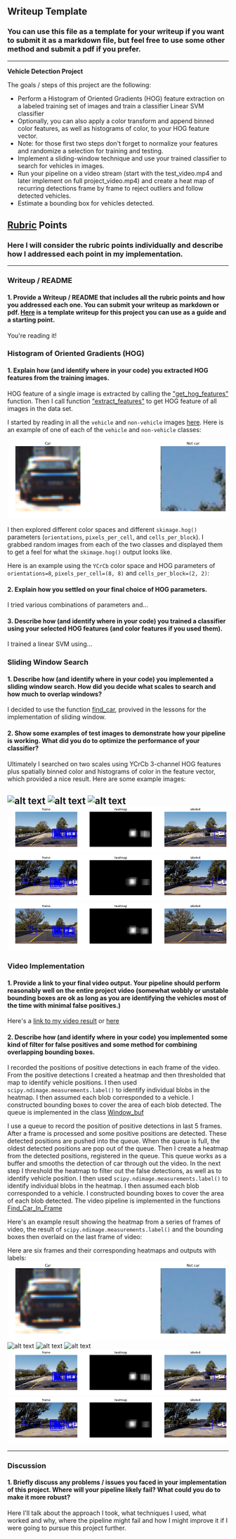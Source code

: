 ## Writeup Template
### You can use this file as a template for your writeup if you want to submit it as a markdown file, but feel free to use some other method and submit a pdf if you prefer.

---

**Vehicle Detection Project**

The goals / steps of this project are the following:

* Perform a Histogram of Oriented Gradients (HOG) feature extraction on a labeled training set of images and train a classifier Linear SVM classifier
* Optionally, you can also apply a color transform and append binned color features, as well as histograms of color, to your HOG feature vector. 
* Note: for those first two steps don't forget to normalize your features and randomize a selection for training and testing.
* Implement a sliding-window technique and use your trained classifier to search for vehicles in images.
* Run your pipeline on a video stream (start with the test_video.mp4 and later implement on full project_video.mp4) and create a heat map of recurring detections frame by frame to reject outliers and follow detected vehicles.
* Estimate a bounding box for vehicles detected.

[//]: # (Image References)
[image1]: ./output_images/CarAndNotCar.jpg
[image2]: ./output_images/frame1.jpg
[image3]: ./output_images/frame2.jpg
[image4]: ./output_images/frame3.jpg
[image5]: ./output_images/frame4.png
[image6]: ./output_images/frame5.png
[image7]: ./output_images/frame6.png
[video1]: ./project_video.mp4

## [Rubric](https://review.udacity.com/#!/rubrics/513/view) Points
### Here I will consider the rubric points individually and describe how I addressed each point in my implementation.  

---
### Writeup / README

#### 1. Provide a Writeup / README that includes all the rubric points and how you addressed each one.  You can submit your writeup as markdown or pdf.  [Here](https://github.com/udacity/CarND-Vehicle-Detection/blob/master/writeup_template.md) is a template writeup for this project you can use as a guide and a starting point.  

You're reading it!

### Histogram of Oriented Gradients (HOG)

#### 1. Explain how (and identify where in your code) you extracted HOG features from the training images.

HOG feature of a single image is extracted by calling the ["get_hog_features"](https://github.com/truongconghiep/CarND-Vehicle-Detection/blob/67ec1117045f814ef2d42f0b2b4f6f1f01e808d7/lesson_functions.py#L20) function. Then I call function ["extract_features"](https://github.com/truongconghiep/CarND-Vehicle-Detection/blob/67ec1117045f814ef2d42f0b2b4f6f1f01e808d7/lesson_functions.py#L114) to get HOG feature of all images in the data set.

I started by reading in all the `vehicle` and `non-vehicle` images [here](https://github.com/truongconghiep/CarND-Vehicle-Detection/blob/67ec1117045f814ef2d42f0b2b4f6f1f01e808d7/Training_Model.py#L63).  Here is an example of one of each of the `vehicle` and `non-vehicle` classes:

![alt text][image1]

I then explored different color spaces and different `skimage.hog()` parameters (`orientations`, `pixels_per_cell`, and `cells_per_block`).  I grabbed random images from each of the two classes and displayed them to get a feel for what the `skimage.hog()` output looks like.

Here is an example using the `YCrCb` color space and HOG parameters of `orientations=8`, `pixels_per_cell=(8, 8)` and `cells_per_block=(2, 2)`:




#### 2. Explain how you settled on your final choice of HOG parameters.

I tried various combinations of parameters and...

#### 3. Describe how (and identify where in your code) you trained a classifier using your selected HOG features (and color features if you used them).

I trained a linear SVM using...

### Sliding Window Search

#### 1. Describe how (and identify where in your code) you implemented a sliding window search.  How did you decide what scales to search and how much to overlap windows?

I decided to use the function [find_car](https://github.com/truongconghiep/CarND-Vehicle-Detection/blob/9f4264e3ea43335af99936a2cc4c163e36da1bc8/lesson_functions.py#L165), provived in the lessons for the implementation of sliding window. 



#### 2. Show some examples of test images to demonstrate how your pipeline is working.  What did you do to optimize the performance of your classifier?

Ultimately I searched on two scales using YCrCb 3-channel HOG features plus spatially binned color and histograms of color in the feature vector, which provided a nice result.  Here are some example images:

![alt text][image2]
![alt text][image3]
![alt text][image4]
![alt text][image5]
![alt text][image6]
![alt text][image7]
---

### Video Implementation

#### 1. Provide a link to your final video output.  Your pipeline should perform reasonably well on the entire project video (somewhat wobbly or unstable bounding boxes are ok as long as you are identifying the vehicles most of the time with minimal false positives.)
Here's a [link to my video result](https://www.youtube.com/watch?v=l11FoZUxuu8&feature=youtu.be) or [here](https://github.com/truongconghiep/CarND-Vehicle-Detection/blob/master/output_test_video.mp4)


#### 2. Describe how (and identify where in your code) you implemented some kind of filter for false positives and some method for combining overlapping bounding boxes.

I recorded the positions of positive detections in each frame of the video.  From the positive detections I created a heatmap and then thresholded that map to identify vehicle positions.  I then used `scipy.ndimage.measurements.label()` to identify individual blobs in the heatmap.  I then assumed each blob corresponded to a vehicle.  I constructed bounding boxes to cover the area of each blob detected. The queue is implemented in the class [Window_buf](https://github.com/truongconghiep/CarND-Vehicle-Detection/blob/724cf433e2fc4a3923a70daa8b86d1a53cb8bf67/Finding_Car.py#L16)

I use a queue to record the position of positive detections in last 5 frames. After a frame is processed and some positive positions are detected. These detected positions are pushed into the queue. When the queue is full, the oldest detected positions are pop out of the queue. Then I create a heatmap from the detected positions, registered in the queue. This queue works as a buffer and smooths the detection of car through out the video. In the next step I threshold the heatmap to filter out the false detections, as well as to identify vehicle position. I then used `scipy.ndimage.measurements.label()` to identify individual blobs in the heatmap.  I then assumed each blob corresponded to a vehicle.  I constructed bounding boxes to cover the area of each blob detected. The video pipeline is implemented in the functions [Find_Car_In_Frame](https://github.com/truongconghiep/CarND-Vehicle-Detection/blob/5de3d8ab7eb323841ce15c1d471fa7e9728d9e1d/Detecting_In_Video.py#L15)


Here's an example result showing the heatmap from a series of frames of video, the result of `scipy.ndimage.measurements.label()` and the bounding boxes then overlaid on the last frame of video:

Here are six frames and their corresponding heatmaps and outputs with labels:
![alt text][image1]
![alt text][image2]
![alt text][image3]
![alt text][image4]
![alt text][image5]
![alt text][image6]



---

### Discussion

#### 1. Briefly discuss any problems / issues you faced in your implementation of this project.  Where will your pipeline likely fail?  What could you do to make it more robust?

Here I'll talk about the approach I took, what techniques I used, what worked and why, where the pipeline might fail and how I might improve it if I were going to pursue this project further.  

